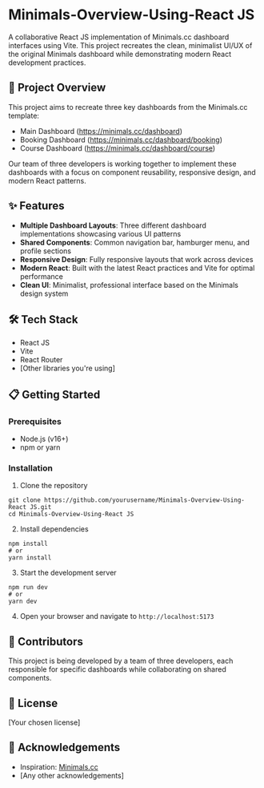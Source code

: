 # Minimals-Overview-Using-React JS

A collaborative React JS implementation of Minimals.cc dashboard interfaces using Vite. This project recreates the clean, minimalist UI/UX of the original Minimals dashboard while demonstrating modern React development practices.

## 🚀 Project Overview

This project aims to recreate three key dashboards from the Minimals.cc template:
- Main Dashboard (https://minimals.cc/dashboard)
- Booking Dashboard (https://minimals.cc/dashboard/booking)
- Course Dashboard (https://minimals.cc/dashboard/course)

Our team of three developers is working together to implement these dashboards with a focus on component reusability, responsive design, and modern React patterns.

## ✨ Features

- **Multiple Dashboard Layouts**: Three different dashboard implementations showcasing various UI patterns
- **Shared Components**: Common navigation bar, hamburger menu, and profile sections
- **Responsive Design**: Fully responsive layouts that work across devices
- **Modern React**: Built with the latest React practices and Vite for optimal performance
- **Clean UI**: Minimalist, professional interface based on the Minimals design system

## 🛠️ Tech Stack

- React JS
- Vite
- React Router
- [Other libraries you're using]

## 📋 Getting Started

### Prerequisites
- Node.js (v16+)
- npm or yarn

### Installation

1. Clone the repository
```
git clone https://github.com/yourusername/Minimals-Overview-Using-React JS.git
cd Minimals-Overview-Using-React JS
```

2. Install dependencies
```
npm install
# or
yarn install
```

3. Start the development server
```
npm run dev
# or
yarn dev
```

4. Open your browser and navigate to `http://localhost:5173`

## 👥 Contributors

This project is being developed by a team of three developers, each responsible for specific dashboards while collaborating on shared components.

## 📝 License

[Your chosen license]

## 🙏 Acknowledgements

- Inspiration: [Minimals.cc](https://minimals.cc)
- [Any other acknowledgements]
